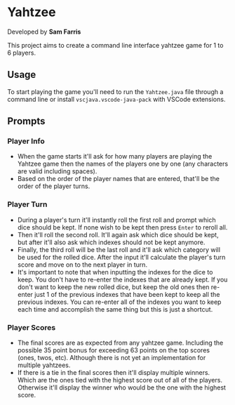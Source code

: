 # Yahtzee
Developed by **Sam Farris**

This project aims to create a command line interface yahtzee game for 1 to 6 players.
## Usage
To start playing the game you'll need to run the `Yahtzee.java` file through a command line or install `vscjava.vscode-java-pack` with VSCode extensions.
## Prompts
### Player Info
- When the game starts it'll ask for how many players are playing the Yahtzee game then the names of the players one by one (any characters are valid including spaces).
- Based on the order of the player names that are entered, that'll be the order of the player turns.
### Player Turn
- During a player's turn it'll instantly roll the first roll and prompt which dice should be kept. If none wish to be kept then press `Enter` to reroll all.
- Then it'll roll the second roll. It'll again ask which dice should be kept, but after it'll also ask which indexes should not be kept anymore.
- Finally, the third roll will be the last roll and it'll ask which category will be used for the rolled dice. After the input it'll calculate the player's turn score and move on to the next player in turn.
- It's important to note that when inputting the indexes for the dice to keep. You don't have to re-enter the indexes that are already kept. If you don't want to keep the new rolled dice, but keep the old ones then re-enter just 1 of the previous indexes that have been kept to keep all the previous indexes. You can re-enter all of the indexes you want to keep each time and accomplish the same thing but this is just a shortcut.
### Player Scores
- The final scores are as expected from any yahtzee game. Including the possible 35 point bonus for exceeding 63 points on the top scores (ones, twos, etc). Although there is not yet an implementation for multiple yahtzees.
- If there is a tie in the final scores then it'll display multiple winners. Which are the ones tied with the highest score out of all of the players. Otherwise it'll display the winner who would be the one with the highest score.